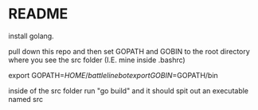 # README #

install golang.

pull down this repo and then set GOPATH and GOBIN to the root directory where you see the src folder (I.E. mine inside .bashrc)

export GOPATH=$HOME/battlelinebot
export GOBIN=$GOPATH/bin

inside of the src folder run "go build" and it should spit out an executable named src